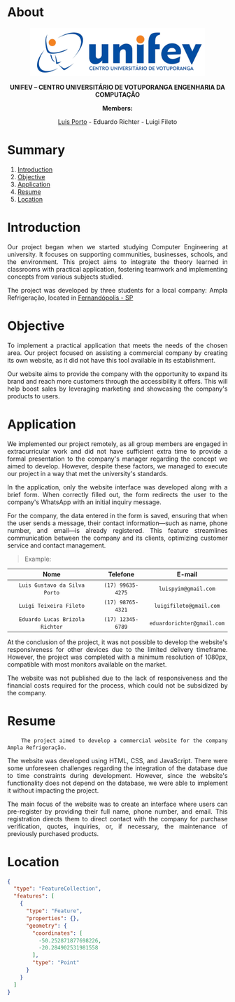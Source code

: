 # About
<div class="about" align="center">
<a class="unifev" href="https://www.unifev.edu.br/" title="Unifev"><img src="images/unifev.png" width="400px"></a>

<strong>UNIFEV – CENTRO UNIVERSITÁRIO DE VOTUPORANGA ENGENHARIA DA COMPUTAÇÃO</strong>
  
<strong>Members:</strong>
  
[Luis Porto](https://github.com/oluuiss) - Eduardo Richter - Luigi Fileto

</div>

# Summary
01. [Introduction](#Introduction)
00. [Objective](#Objective)
00. [Application](#Application)
00. [Resume](#Resume)
00. [Location](#Location)

<div class="project" align="justify">

# Introduction
Our project began when we started studying Computer Engineering at university. It focuses on supporting communities, businesses, schools, and the environment. This project aims to integrate the theory learned in classrooms with practical application, fostering teamwork and implementing concepts from various subjects studied.  

The project was developed by three students for a local company: Ampla Refrigeração, located in [Fernandópolis - SP](#Location)

# Objective
To implement a practical application that meets the needs of the chosen area. Our project focused on assisting a commercial company by creating its own website, as it did not have this tool available in its establishment.  

Our website aims to provide the company with the opportunity to expand its brand and reach more customers through the accessibility it offers. This will help boost sales by leveraging marketing and showcasing the company's products to users.

# Application
We implemented our project remotely, as all group members are engaged in extracurricular work and did not have sufficient extra time to provide a formal presentation to the company's manager regarding the concept we aimed to develop. However, despite these factors, we managed to execute our project in a way that met the university's standards.

In the application, only the website interface was developed along with a brief form. When correctly filled out, the form redirects the user to the company's WhatsApp with an initial inquiry message.

For the company, the data entered in the form is saved, ensuring that when the user sends a message, their contact information—such as name, phone number, and email—is already registered. This feature streamlines communication between the company and its clients, optimizing customer service and contact management.

> Example:

|Nome|Telefone|E-mail|
|:---:|:---:|:---:| 
|`Luis Gustavo da Silva Porto`|`(17) 99635-4275`|`luispyim@gmail.com`|
|`Luigi Teixeira Fileto`|`(17) 98765-4321`|`luigifileto@gmail.com`|
|`Eduardo Lucas Brizola Richter`|`(17) 12345-6789`|`eduardorichter@gmail.com`|


At the conclusion of the project, it was not possible to develop the website's responsiveness for other devices due to the limited delivery timeframe. However, the project was completed with a minimum resolution of 1080px, compatible with most monitors available on the market.

The website was not published due to the lack of responsiveness and the financial costs required for the process, which could not be subsidized by the company.

# Resume
		The project aimed to develop a commercial website for the company Ampla Refrigeração.
The website was developed using HTML, CSS, and JavaScript. There were some unforeseen challenges regarding the integration of the database due to time constraints during development. However, since the website's functionality does not depend on the database, we were able to implement it without impacting the project.

The main focus of the website was to create an interface where users can pre-register by providing their full name, phone number, and email. This registration directs them to direct contact with the company for purchase verification, quotes, inquiries, or, if necessary, the maintenance of previously purchased products.
</div>

# Location

```geojson
{
  "type": "FeatureCollection",
  "features": [
    {
      "type": "Feature",
      "properties": {},
      "geometry": {
        "coordinates": [
          -50.252871877698226,
          -20.284902531981558
        ],
        "type": "Point"
      }
    }
  ]
}
